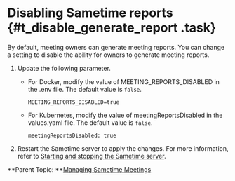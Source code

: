 # Disabling Sametime reports {#t_disable_generate_report .task}

By default, meeting owners can generate meeting reports. You can change a setting to disable the ability for owners to generate meeting reports.

1.  Update the following parameter.

    -   For Docker, modify the value of MEETING\_REPORTS\_DISABLED in the .env file. The default value is `false`.

        ``` {#codeblock_l44_vfq_5wb}
        MEETING_REPORTS_DISABLED=true
        ```

    -   For Kubernetes, modify the value of meetingReportsDisabled in the values.yaml file. The default value is `false`.

        ``` {#codeblock_m44_vfq_5wb}
        meetingReportsDisabled: true
        ```

2.  Restart the Sametime server to apply the changes. For more information, refer to [Starting and stopping the Sametime server](starting_and_stopping_servers.md).


**Parent Topic:  **[Managing Sametime Meetings](sametime_meeting_administering.md)

